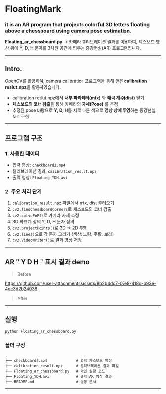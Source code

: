 
# FloatingMark
### it is an AR program that projects colorful 3D letters floating above a chessboard using camera pose estimation.

**Floating_ar_chessboard.py** 
-> 카메라 캘리브레이션 결과를 이용하여, 체스보드 영상 위에 Y, D, H 문자를 3차원 공간에 띄우는 증강현실(AR) 프로그램입니다.

---

## Intro.
 OpenCV를 활용하여, 
 camera calibration 프로그램을 통해 얻은 **calibration reslut.npz**을 활용하였습니다. 
- calibration reslut.npz에서 **내부 파라미터(mtx)** 와 **왜곡 계수(dist)** 얻기 
- **체스보드의 코너 검출**을 통해 카메라의 **자세(Pose)** 를 추정
- 추정된 pose 바탕으로 **Y, D, H**를 서로 다른 색으로 **영상 상에 투영**하는 증강현실(ar) 구현

---

## 프로그램 구조

### 1. 사용한 데이터
- 입력 영상: `checkboard2.mp4`
- 캘리브레이션 결과: `calibration_result.npz`
- 출력 영상: `Floating_YDH.avi`

### 2. 주요 처리 단계
1. `calibration_result.npz` 파일에서 mtx, dist 불러오기
2. `cv2.findChessboardCorners`로 체스보드의 코너 검출
3. `cv2.solvePnP()`로 카메라 자세 추정
4. 3D 좌표계 상의 Y, D, H 문자 정의
5. `cv2.projectPoints()`로 3D → 2D 투영
6. `cv2.line()`으로 각 문자 그리기 (색상: 노랑, 주황, 보라)
7. `cv2.VideoWriter()`로 결과 영상 저장

---

## AR " Y D H " 표시 결과 demo
> Before

https://github.com/user-attachments/assets/8b2b4dc7-07e9-418d-b93e-4dc3d2b24036

> After

---

## 실행
```bash
python Floating_ar_chessboard.py
```

### 폴더 구성
```
.
├── checkboard2.mp4             # 입력 체스보드 영상
├── calibration_result.npz      # 캘리브레이션 결과 파일
├── Floating_ar_chessboard.py   # 메인 실행 코드
├── Floating_YDH.avi            # 출력 AR 영상 결과
├── README.md                   # 설명 문서
```

---
